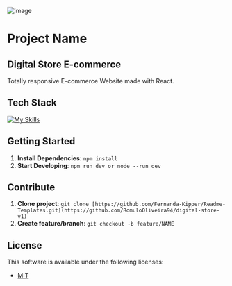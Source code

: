 
![image](https://github.com/user-attachments/assets/07e38230-eb3c-41be-b43b-a72e1fa80892)

# Project Name

## Digital Store E-commerce

Totally responsive E-commerce Website made with React.

## Tech Stack

<!--- # "Verify icons availability here https://github.com/tandpfun/skill-icons" -->

[![My Skills](https://skillicons.dev/icons?i=js,vite,react,tailwind)](https://skillicons.dev)

## Getting Started

1. **Install Dependencies**: `npm install`
2. **Start Developing**: `npm run dev or node --run dev`

## Contribute

1. **Clone project**: `git clone [https://github.com/Fernanda-Kipper/Readme-Templates.git](https://github.com/RomuloOliveira94/digital-store-v1)`
2. **Create feature/branch**: `git checkout -b feature/NAME`

## License

This software is available under the following licenses:

- [MIT](https://rem.mit-license.org)
